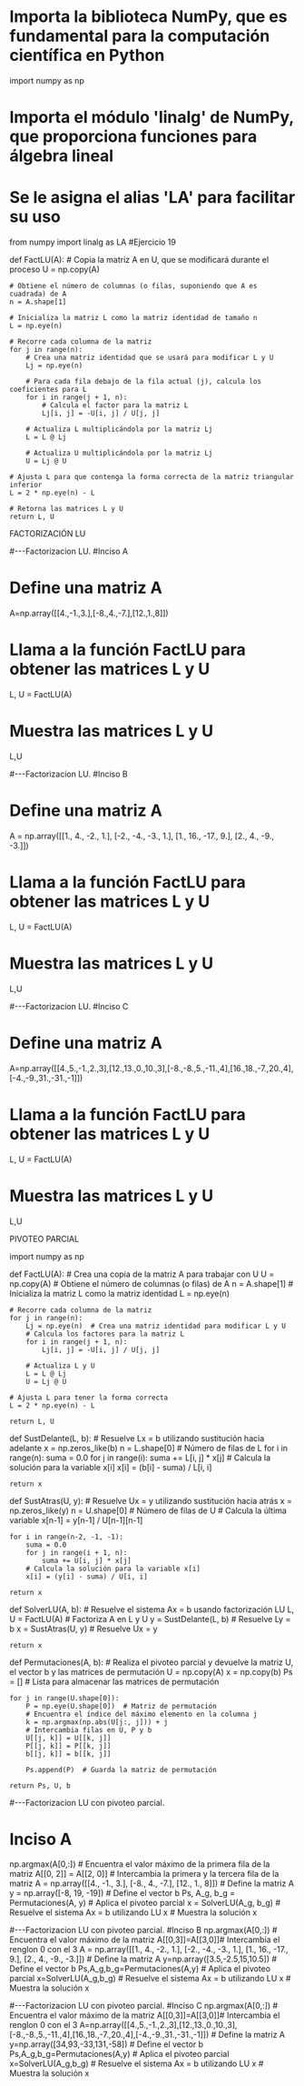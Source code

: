 # Importa la biblioteca NumPy, que es fundamental para la computación científica en Python
import numpy as np

# Importa el módulo 'linalg' de NumPy, que proporciona funciones para álgebra lineal
# Se le asigna el alias 'LA' para facilitar su uso
from numpy import linalg as LA
#Ejercicio 19

def FactLU(A):
    # Copia la matriz A en U, que se modificará durante el proceso
    U = np.copy(A)

    # Obtiene el número de columnas (o filas, suponiendo que A es cuadrada) de A
    n = A.shape[1]

    # Inicializa la matriz L como la matriz identidad de tamaño n
    L = np.eye(n)

    # Recorre cada columna de la matriz
    for j in range(n):
        # Crea una matriz identidad que se usará para modificar L y U
        Lj = np.eye(n)

        # Para cada fila debajo de la fila actual (j), calcula los coeficientes para L
        for i in range(j + 1, n):
            # Calcula el factor para la matriz L
            Lj[i, j] = -U[i, j] / U[j, j]

        # Actualiza L multiplicándola por la matriz Lj
        L = L @ Lj

        # Actualiza U multiplicándola por la matriz Lj
        U = Lj @ U

    # Ajusta L para que contenga la forma correcta de la matriz triangular inferior
    L = 2 * np.eye(n) - L

    # Retorna las matrices L y U
    return L, U

FACTORIZACIÓN LU

#---Factorizacion LU.
#Inciso A
# Define una matriz A
A=np.array([[4.,-1.,3.],[-8.,4.,-7.],[12.,1.,8]])
# Llama a la función FactLU para obtener las matrices L y U
L, U = FactLU(A)
# Muestra las matrices L y U
L,U


#---Factorizacion LU.
#Inciso B
# Define una matriz A
A = np.array([[1., 4., -2., 1.], [-2., -4., -3., 1.], [1., 16., -17., 9.], [2., 4., -9., -3.]])
# Llama a la función FactLU para obtener las matrices L y U
L, U = FactLU(A)
# Muestra las matrices L y U
L,U



#---Factorizacion LU.
#Inciso C
# Define una matriz A
A=np.array([[4.,5.,-1.,2.,3],[12.,13.,0.,10.,3],[-8.,-8.,5.,-11.,4],[16.,18.,-7.,20.,4],[-4.,-9.,31.,-31.,-1]])
# Llama a la función FactLU para obtener las matrices L y U
L, U = FactLU(A)
# Muestra las matrices L y U
L,U


PIVOTEO PARCIAL

import numpy as np

def FactLU(A):
    # Crea una copia de la matriz A para trabajar con U
    U = np.copy(A)
    # Obtiene el número de columnas (o filas) de A
    n = A.shape[1]
    # Inicializa la matriz L como la matriz identidad
    L = np.eye(n)

    # Recorre cada columna de la matriz
    for j in range(n):
        Lj = np.eye(n)  # Crea una matriz identidad para modificar L y U
        # Calcula los factores para la matriz L
        for i in range(j + 1, n):
            Lj[i, j] = -U[i, j] / U[j, j]

        # Actualiza L y U
        L = L @ Lj
        U = Lj @ U

    # Ajusta L para tener la forma correcta
    L = 2 * np.eye(n) - L

    return L, U

def SustDelante(L, b):
    # Resuelve Lx = b utilizando sustitución hacia adelante
    x = np.zeros_like(b)
    n = L.shape[0]  # Número de filas de L
    for i in range(n):
        suma = 0.0
        for j in range(i):
            suma += L[i, j] * x[j]
        # Calcula la solución para la variable x[i]
        x[i] = (b[i] - suma) / L[i, i]

    return x

def SustAtras(U, y):
    # Resuelve Ux = y utilizando sustitución hacia atrás
    x = np.zeros_like(y)
    n = U.shape[0]  # Número de filas de U
    # Calcula la última variable
    x[n-1] = y[n-1] / U[n-1][n-1]

    for i in range(n-2, -1, -1):
        suma = 0.0
        for j in range(i + 1, n):
            suma += U[i, j] * x[j]
        # Calcula la solución para la variable x[i]
        x[i] = (y[i] - suma) / U[i, i]

    return x

def SolverLU(A, b):
    # Resuelve el sistema Ax = b usando factorización LU
    L, U = FactLU(A)  # Factoriza A en L y U
    y = SustDelante(L, b)  # Resuelve Ly = b
    x = SustAtras(U, y)    # Resuelve Ux = y

    return x

def Permutaciones(A, b):
    # Realiza el pivoteo parcial y devuelve la matriz U, el vector b y las matrices de permutación
    U = np.copy(A)
    x = np.copy(b)
    Ps = []  # Lista para almacenar las matrices de permutación

    for j in range(U.shape[0]):
        P = np.eye(U.shape[0])  # Matriz de permutación
        # Encuentra el índice del máximo elemento en la columna j
        k = np.argmax(np.abs(U[j:, j])) + j
        # Intercambia filas en U, P y b
        U[[j, k]] = U[[k, j]]
        P[[j, k]] = P[[k, j]]
        b[[j, k]] = b[[k, j]]

        Ps.append(P)  # Guarda la matriz de permutación

    return Ps, U, b


#---Factorizacion LU con pivoteo parcial.
# Inciso A
np.argmax(A[0,:])  # Encuentra el valor máximo de la primera fila de la matriz
A[[0, 2]] = A[[2, 0]]  # Intercambia la primera y la tercera fila de la matriz
A = np.array([[4., -1., 3.], [-8., 4., -7.], [12., 1., 8]])  # Define la matriz A
y = np.array([-8, 19, -19])  # Define el vector b
Ps, A_g, b_g = Permutaciones(A, y)  # Aplica el pivoteo parcial
x = SolverLU(A_g, b_g)  # Resuelve el sistema Ax = b utilizando LU
x  # Muestra la solución x


#---Factorizacion LU con pivoteo parcial.
#Inciso B
np.argmax(A[0,:]) # Encuentra el valor máximo de la matriz
A[[0,3]]=A[[3,0]]# Intercambia el renglon 0 con el 3
A = np.array([[1., 4., -2., 1.], [-2., -4., -3., 1.], [1., 16., -17., 9.], [2., 4., -9., -3.]]) # Define la matriz A
y=np.array([3.5,-2.5,15,10.5]) # Define el vector b
Ps,A_g,b_g=Permutaciones(A,y)  # Aplica el pivoteo parcial
x=SolverLU(A_g,b_g)  # Resuelve el sistema Ax = b utilizando LU
x # Muestra la solución x

#---Factorizacion LU con pivoteo parcial.
#Inciso C
np.argmax(A[0,:]) # Encuentra el valor máximo de la matriz
A[[0,3]]=A[[3,0]]# Intercambia el renglon 0 con el 3
A=np.array([[4.,5.,-1.,2.,3],[12.,13.,0.,10.,3],[-8.,-8.,5.,-11.,4],[16.,18.,-7.,20.,4],[-4.,-9.,31.,-31.,-1]])  # Define la matriz A
y=np.array([34,93,-33,131,-58]) # Define el vector b
Ps,A_g,b_g=Permutaciones(A,y)  # Aplica el pivoteo parcial
x=SolverLU(A_g,b_g)  # Resuelve el sistema Ax = b utilizando LU
x # Muestra la solución x
